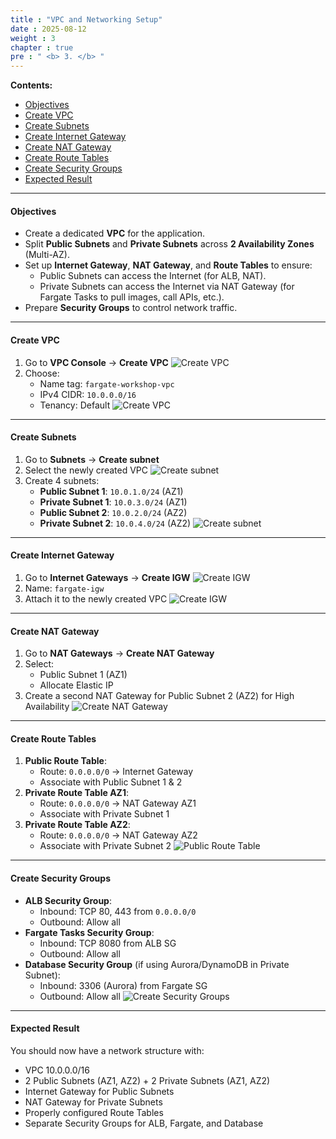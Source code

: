 ```yaml
---
title : "VPC and Networking Setup"
date : 2025-08-12
weight : 3
chapter : true
pre : " <b> 3. </b> "
---
```


**Contents:**
- [Objectives](#objectives)
- [Create VPC](#create-vpc)
- [Create Subnets](#create-subnets)
- [Create Internet Gateway](#create-internet-gateway)
- [Create NAT Gateway](#create-nat-gateway)
- [Create Route Tables](#create-route-tables)
- [Create Security Groups](#create-security-groups)
- [Expected Result](#expected-result)

---

#### Objectives
- Create a dedicated **VPC** for the application.
- Split **Public Subnets** and **Private Subnets** across **2 Availability Zones** (Multi-AZ).
- Set up **Internet Gateway**, **NAT Gateway**, and **Route Tables** to ensure:
  - Public Subnets can access the Internet (for ALB, NAT).
  - Private Subnets can access the Internet via NAT Gateway (for Fargate Tasks to pull images, call APIs, etc.).
- Prepare **Security Groups** to control network traffic.

---

#### Create VPC
1. Go to **VPC Console** → **Create VPC**
![Create VPC](/images/03/01.png)
2. Choose:
   - Name tag: `fargate-workshop-vpc`
   - IPv4 CIDR: `10.0.0.0/16`
   - Tenancy: Default
![Create VPC](/images/03/02.png)

---

#### Create Subnets
1. Go to **Subnets** → **Create subnet**
2. Select the newly created VPC
![Create subnet](/images/03/03.png)
3. Create 4 subnets:
   - **Public Subnet 1**: `10.0.1.0/24` (AZ1)
   - **Private Subnet 1**: `10.0.3.0/24` (AZ1)
   - **Public Subnet 2**: `10.0.2.0/24` (AZ2)
   - **Private Subnet 2**: `10.0.4.0/24` (AZ2)
![Create subnet](/images/03/04.png)

---

#### Create Internet Gateway
1. Go to **Internet Gateways** → **Create IGW**
![Create IGW](/images/03/05.png)
2. Name: `fargate-igw`
3. Attach it to the newly created VPC
![Create IGW](/images/03/06.png)

---

#### Create NAT Gateway
1. Go to **NAT Gateways** → **Create NAT Gateway**
2. Select:
   - Public Subnet 1 (AZ1)
   - Allocate Elastic IP
3. Create a second NAT Gateway for Public Subnet 2 (AZ2) for High Availability
![Create NAT Gateway](/images/03/07.png)

---

#### Create Route Tables
1. **Public Route Table**:
   - Route: `0.0.0.0/0` → Internet Gateway
   - Associate with Public Subnet 1 & 2
2. **Private Route Table AZ1**:
   - Route: `0.0.0.0/0` → NAT Gateway AZ1
   - Associate with Private Subnet 1
3. **Private Route Table AZ2**:
   - Route: `0.0.0.0/0` → NAT Gateway AZ2
   - Associate with Private Subnet 2
![Public Route Table](/images/03/08.png)

---

#### Create Security Groups
- **ALB Security Group**:
  - Inbound: TCP 80, 443 from `0.0.0.0/0`
  - Outbound: Allow all
- **Fargate Tasks Security Group**:
  - Inbound: TCP 8080 from ALB SG
  - Outbound: Allow all
- **Database Security Group** (if using Aurora/DynamoDB in Private Subnet):
  - Inbound: 3306 (Aurora) from Fargate SG
  - Outbound: Allow all
![Create Security Groups](/images/03/09.png)

---

#### Expected Result
You should now have a network structure with:
- VPC 10.0.0.0/16
- 2 Public Subnets (AZ1, AZ2) + 2 Private Subnets (AZ1, AZ2)
- Internet Gateway for Public Subnets
- NAT Gateway for Private Subnets
- Properly configured Route Tables
- Separate Security Groups for ALB, Fargate, and Database

